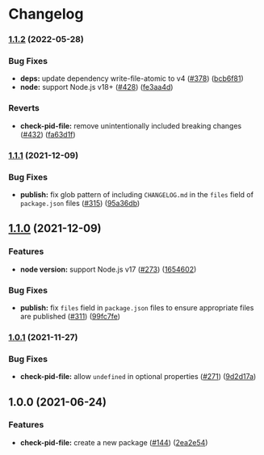 # Changelog

### [1.1.2](https://www.github.com/sounisi5011/npm-packages/compare/check-pid-file-v1.1.1...check-pid-file-v1.1.2) (2022-05-28)


### Bug Fixes

* **deps:** update dependency write-file-atomic to v4 ([#378](https://www.github.com/sounisi5011/npm-packages/issues/378)) ([bcb6f81](https://www.github.com/sounisi5011/npm-packages/commit/bcb6f8117864ea90c6f69c8ebb31609b7ad2627c))
* **node:** support Node.js v18+ ([#428](https://www.github.com/sounisi5011/npm-packages/issues/428)) ([fe3aa4d](https://www.github.com/sounisi5011/npm-packages/commit/fe3aa4dc2b3830a3be20f979c79100298f4a8dc1))


### Reverts

* **check-pid-file:** remove unintentionally included breaking changes ([#432](https://www.github.com/sounisi5011/npm-packages/issues/432)) ([fa63d1f](https://www.github.com/sounisi5011/npm-packages/commit/fa63d1ff29bfd4b5ed89de2cc6942661f66d8367))

### [1.1.1](https://www.github.com/sounisi5011/npm-packages/compare/check-pid-file-v1.1.0...check-pid-file-v1.1.1) (2021-12-09)


### Bug Fixes

* **publish:** fix glob pattern of including `CHANGELOG.md` in the `files` field of `package.json` files ([#315](https://www.github.com/sounisi5011/npm-packages/issues/315)) ([95a36db](https://www.github.com/sounisi5011/npm-packages/commit/95a36db45185784b37cdbf3843746b3e808d67b3))

## [1.1.0](https://www.github.com/sounisi5011/npm-packages/compare/check-pid-file-v1.0.1...check-pid-file-v1.1.0) (2021-12-09)


### Features

* **node version:** support Node.js v17 ([#273](https://www.github.com/sounisi5011/npm-packages/issues/273)) ([1654602](https://www.github.com/sounisi5011/npm-packages/commit/1654602f39c434a9a72bb996a3dfd3d454c13e2f))


### Bug Fixes

* **publish:** fix `files` field in `package.json` files to ensure appropriate files are published ([#311](https://www.github.com/sounisi5011/npm-packages/issues/311)) ([99fc7fe](https://www.github.com/sounisi5011/npm-packages/commit/99fc7fe66eb180b7aeeaa10b60951b3767cbae3c))

### [1.0.1](https://www.github.com/sounisi5011/npm-packages/compare/check-pid-file-v1.0.0...check-pid-file-v1.0.1) (2021-11-27)


### Bug Fixes

* **check-pid-file:** allow `undefined` in optional properties ([#271](https://www.github.com/sounisi5011/npm-packages/issues/271)) ([9d2d17a](https://www.github.com/sounisi5011/npm-packages/commit/9d2d17a3e4166dd58e4a3106e00fe18e62a66f26))

## 1.0.0 (2021-06-24)


### Features

* **check-pid-file:** create a new package ([#144](https://www.github.com/sounisi5011/npm-packages/issues/144)) ([2ea2e54](https://www.github.com/sounisi5011/npm-packages/commit/2ea2e54bea467cbce0e9e573b10b7da29ca1470e))
